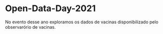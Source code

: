 # Open-Data-Day-2021

No evento desse ano exploramos os dados de vacinas disponibilizado pelo observarório de vacinas.

